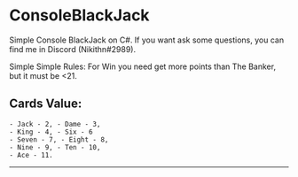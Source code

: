 # ConsoleBlackJack
Simple Console BlackJack on C#.
If you want ask some questions, you can find me in Discord (Nikithn#2989). 

Simple Simple Rules:
 	For Win you need get more points than The Banker, but it must be <21. 

Cards Value:
---------------------------------------
	- Jack - 2, - Dame - 3,
	- King - 4, - Six - 6
	- Seven - 7, - Eight - 8,
	- Nine - 9, - Ten - 10,
	- Ace - 11.
---------------------------------------
